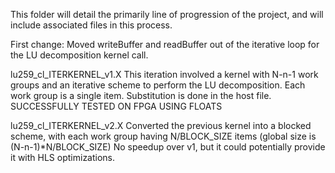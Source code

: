 This folder will detail the primarily line of progression of the project, and will include associated files in this process.

First change: Moved writeBuffer and readBuffer out of the iterative loop for 
the LU decomposition kernel call.

lu259_cl_ITERKERNEL_v1.X
This iteration involved a kernel with N-n-1 work groups and an iterative scheme to
perform the LU decomposition. Each work group is a single item. Substitution is
done in the host file.
SUCCESSFULLY TESTED ON FPGA USING FLOATS

lu259_cl_ITERKERNEL_v2.X
Converted the previous kernel into a blocked scheme, with each work group having
N/BLOCK_SIZE items (global size is (N-n-1)*N/BLOCK_SIZE)
No speedup over v1, but it could potentially provide it with HLS optimizations.
